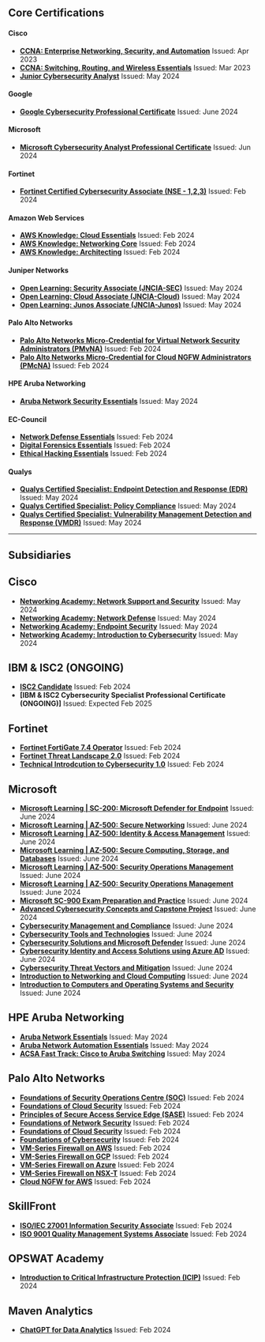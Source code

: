 ## Core Certifications

  #### Cisco
  - **[CCNA: Enterprise Networking, Security, and Automation](https://www.credly.com/badges/421e0dee-b5ce-4e74-abfa-284c42938a40/public_url)** Issued: Apr 2023
  - **[CCNA: Switching, Routing, and Wireless Essentials](https://www.credly.com/badges/dc0e8d15-d18a-476b-9814-da20771cf8dc/public_url)** Issued: Mar 2023
  - **[Junior Cybersecurity Analyst](https://www.credly.com/badges/7dc61d6c-9e1f-44b4-add0-1b3a26873812/public_url)** Issued: May 2024

  #### Google
  - **[Google Cybersecurity Professional Certificate](https://drive.google.com/file/d/1BfyJsJEG6PjdR32HL_J1oRmsvaImj1hQ/view?usp=drive_link)** Issued: June 2024
  
  #### Microsoft
  - **[Microsoft Cybersecurity Analyst Professional Certificate](https://drive.google.com/file/d/1aJyZr9vfHpCRsVj7SHhh4NGlCTJ_92V6/view?usp=drive_link)** Issued: Jun 2024

  #### Fortinet
  - **[Fortinet Certified Cybersecurity Associate (NSE - 1,2,3)](https://drive.google.com/file/d/1yKLGIhgN4ubNKke7a_WIcBAKnu2-s2_X/view?usp=drive_link)** Issued: Feb 2024

  #### Amazon Web Services
  - **[AWS Knowledge: Cloud Essentials](https://www.credly.com/badges/0f80635d-4cb8-47a8-a9f2-485e5c1dc85b/public_url)** Issued: Feb 2024
  - **[AWS Knowledge: Networking Core](https://www.credly.com/badges/10c5e70c-cc57-4faa-a522-d0796dab0e45/public_url)** Issued: Feb 2024
  - **[AWS Knowledge: Architecting](https://www.credly.com/badges/a60c486c-bcd1-418e-868c-2764689d4e41/public_url)** Issued: Feb 2024

  #### Juniper Networks
  - **[Open Learning: Security Associate (JNCIA-SEC)](https://drive.google.com/file/d/11NfplKX1Q3rL6YFsYuU2HsoDxO7-yc3_/view?usp=drive_link)** Issued: May 2024
  - **[Open Learning: Cloud Associate (JNCIA-Cloud)](https://drive.google.com/file/d/19MCNtJP4WQJWRhuz1mULCZr8WySYpCyc/view?usp=drive_link)** Issued: May 2024
  - **[Open Learning: Junos Associate (JNCIA-Junos)](https://drive.google.com/file/d/1zpK66KFHSO9VWls3JlkKxBeYsB5xpOFi/view?usp=drive_link)** Issued: May 2024
    
  #### Palo Alto Networks
  - **[Palo Alto Networks Micro-Credential for Virtual Network Security Administrators (PMvNA)](https://www.credly.com/badges/93113800-60a7-4fc0-8287-98bdb84c5a16/public_url)** Issued: Feb 2024
  - **[Palo Alto Networks Micro-Credential for Cloud NGFW Administrators (PMcNA)](https://www.credly.com/badges/d66e7a70-d472-422f-8192-5cdd202ef5c5/public_url)** Issued: Feb 2024

  #### HPE Aruba Networking
  - **[Aruba Network Security Essentials](https://drive.google.com/file/d/1Fc_2Jk6ITjZlQ4oZHLpCd66dCBPXV15R/view?usp=drive_link)** Issued: May 2024

  #### EC-Council
  - **[Network Defense Essentials](https://drive.google.com/file/d/1JPGz7zpXlLvD0IuKPcl_D-uHsD_LZqpi/view?usp=drive_link)** Issued: Feb 2024
  - **[Digital Forensics Essentials](https://drive.google.com/file/d/1EsDFnQysIowDE4_gZG-MJGs5WaFbkXcP/view?usp=drive_link)** Issued: Feb 2024
  - **[Ethical Hacking Essentials](https://drive.google.com/file/d/1PK6wxktU7Hp2DHCAQVkWz8LTRFCpwqz9/view?usp=drive_link)** Issued: Feb 2024
  
  #### Qualys
  - **[Qualys Certified Specialist: Endpoint Detection and Response (EDR)](https://drive.google.com/file/d/1PAKhOSkxhHsTJSkZaXb-ID3I6GbV8ig1/view?usp=drive_link)** Issued: May 2024
  - **[Qualys Certified Specialist: Policy Compliance](https://drive.google.com/file/d/1MF9Rmb8hlDXxSn8TGz-nyFcaPt-Rqvg6/view?usp=drive_link)** Issued: May 2024
  - **[Qualys Certified Specialist: Vulnerability Management Detection and Response (VMDR)](https://drive.google.com/file/d/1Dwze0fljgk-mtO6viOdo9r9lMTZede3U/view?usp=drive_link)** Issued: May 2024

---

## Subsidiaries

## Cisco
- **[Networking Academy: Network Support and Security](https://www.credly.com/badges/fc5e0998-24d6-49f8-ad08-0bff38de0255/public_url)** Issued: May 2024
- **[Networking Academy: Network Defense](https://www.credly.com/badges/05154f0e-fe07-44e6-b6eb-d0c0fa5a3b76/public_url)** Issued: May 2024
- **[Networking Academy: Endpoint Security](https://www.credly.com/badges/2b12ff8d-57eb-47bf-8a73-fa50fb21d50c/public_url)** Issued: May 2024
- **[Networking Academy: Introduction to Cybersecurity](https://www.credly.com/badges/ba9aab2b-a706-4705-a12b-8b9d89ee5d2c/public_url)** Issued: May 2024


## IBM & ISC2 (ONGOING)
- **[ISC2 Candidate](https://www.credly.com/badges/e33c7634-ed0a-4ac7-8616-1dd477d8002e/public_url)** Issued: Feb 2024
- **[IBM & ISC2 Cybersecurity Specialist Professional Certificate (ONGOING)]** Issued: Expected Feb 2025

## Fortinet
- **[Fortinet FortiGate 7.4 Operator](https://www.credly.com/badges/ed91c5b1-2eee-462f-a433-5ca02f4a774a/public_url)** Issued: Feb 2024
- **[Fortinet Threat Landscape 2.0](https://www.credly.com/badges/c85a4d45-470d-4caf-9d40-2f98ba098492/public_url)** Issued: Feb 2024
- **[Technical Introdcution to Cybersecurity 1.0](https://www.credly.com/badges/3d16671a-f2cd-4712-93ac-7c4657ca6a0d/public_url)** Issued: Feb 2024

## Microsoft
- **[Microsoft Learning | SC-200: Microsoft Defender for Endpoint](https://drive.google.com/file/d/1_g0ent0spZp1enDN6jLZis4ITPJpHLPR/view?usp=drive_link)** Issued: June 2024
- **[Microsoft Learning | AZ-500: Secure Networking](https://drive.google.com/file/d/11sWmA2b2WAF0DkuOnvg6Is6pTh_IOARc/view?usp=drive_link)** Issued: June 2024
- **[Microsoft Learning | AZ-500: Identity & Access Management](https://drive.google.com/file/d/1HeU0Bt64ctyTvGWkSuq9E59lY8EJD9oc/view?usp=drive_link)** Issued: June 2024
- **[Microsoft Learning | AZ-500: Secure Computing, Storage, and Databases](https://drive.google.com/file/d/1_g0ent0spZp1enDN6jLZis4ITPJpHLPR/view?usp=drive_link)** Issued: June 2024
- **[Microsoft Learning | AZ-500: Security Operations Management](https://drive.google.com/file/d/1e5tvzm_vp8s8TaCAWLrev2bFTtLxe7Tt/view?usp=drive_link)** Issued: June 2024
- **[Microsoft Learning | AZ-500: Security Operations Management](https://drive.google.com/file/d/1e5tvzm_vp8s8TaCAWLrev2bFTtLxe7Tt/view?usp=drive_link)** Issued: June 2024
- **[Microsoft SC-900 Exam Preparation and Practice](https://drive.google.com/file/d/1Hqsw1K08-RUBoCrxwVLRquFWYbIhpFId/view?usp=drive_link)** Issued: June 2024
- **[Advanced Cybersecurity Concepts and Capstone Project](https://drive.google.com/file/d/1WUip37iaRN0LqNktg2h3YFSexV7TA-_K/view?usp=drive_link)** Issued: June 2024
- **[Cybersecurity Management and Compliance](https://drive.google.com/file/d/1Ez6Yxnyl_YlJSIEcbKWDNsuCuKRAOMFn/view?usp=drive_link)** Issued: June 2024
- **[Cybersecurity Tools and Technologies](https://drive.google.com/file/d/1gHjdc9yo5puDDy4zHiuHOiam8xwBNpOf/view?usp=drive_link)** Issued: June 2024
- **[Cybersecurity Solutions and Microsoft Defender](https://drive.google.com/file/d/1cxEDobTcFZd4C-NWOgfeildJxaKP6Rpl/view?usp=drive_link)** Issued: June 2024
- **[Cybersecurity Identity and Access Solutions using Azure AD](https://drive.google.com/file/d/1EO7T-tlbVW4tgTgv5UD9PpdkN4HGGQQd/view?usp=drive_link)** Issued: June 2024
- **[Cybersecurity Threat Vectors and Mitigation](https://drive.google.com/file/d/1J5LOpiCJ0-4l0vNJ7FLSOO8h1tebt2xq/view?usp=drive_link)** Issued: June 2024
- **[Introduction to Networking and Cloud Computing](https://drive.google.com/file/d/1Mb_aQLJcxjGutJQLOi6VQmndswrYqsYF/view?usp=drive_link)** Issued: June 2024
- **[Introduction to Computers and Operating Systems and Security](https://drive.google.com/file/d/1BUgeMLCzDDIOA2CbtXEPf4hrZZ9Kbtwm/view?usp=drive_link)** Issued: June 2024
 
## HPE Aruba Networking
- **[Aruba Network Essentials](https://drive.google.com/file/d/18JHuMrUP2pttf2_u7L0N8BrJsWKlzETd/view?usp=drive_link)** Issued: May 2024
- **[Aruba Network Automation Essentials](https://drive.google.com/file/d/1nIAEU9BOMuUarMPZTvYtGabOmlIN-oU4/view?usp=drive_link)** Issued: May 2024
- **[ACSA Fast Track: Cisco to Aruba Switching](https://drive.google.com/file/d/1L2wwGRKNoGXgCS5lrKcP4CUlIxzNiHvX/view?usp=drive_link)** Issued: May 2024

## Palo Alto Networks
- **[Foundations of Security Operations Centre (SOC)](https://drive.google.com/file/d/1xtEuKWarJHwlVFHHywndn_CJkLXgtIHe/view?usp=drive_link)** Issued: Feb 2024
- **[Foundations of Cloud Security](https://drive.google.com/file/d/1U5EHDSS5dApO0CleGEhgY0qzBgUMA-R-/view?usp=drive_link)** Issued: Feb 2024
- **[Principles of Secure Access Service Edge (SASE)](https://drive.google.com/file/d/1t50Q9id3QZOByFUDK8xSW0mBhH8aluri/view?usp=drive_link)** Issued: Feb 2024
- **[Foundations of Network Security](https://drive.google.com/file/d/1n87Ty3Ih_pvOXXu0Z9YhvJkhGoHWEwdH/view?usp=drive_link)** Issued: Feb 2024
- **[Foundations of Cloud Security](https://drive.google.com/file/d/1U5EHDSS5dApO0CleGEhgY0qzBgUMA-R-/view?usp=drive_link)** Issued: Feb 2024
- **[Foundations of Cybersecurity](https://drive.google.com/file/d/1PT6TOPgi6nT4FecqKIIXAGCx6sMBsBIp/view?usp=drive_link)** Issued: Feb 2024
- **[VM-Series Firewall on AWS](https://drive.google.com/file/d/1tMtN_NPTeF8-rCqBxR_1MZpJlTc18JiJ/view?usp=drive_link)** Issued: Feb 2024
- **[VM-Series Firewall on GCP](https://drive.google.com/file/d/1iJJ24olsZUvm77iQE3pfRPGrOejIOV2r/view?usp=drive_link)** Issued: Feb 2024
- **[VM-Series Firewall on Azure](https://drive.google.com/file/d/1F8C3Wtxd767nbZn7_ViN9_EaKQpeS48V/view?usp=drive_link)** Issued: Feb 2024
- **[VM-Series Firewall on NSX-T](https://drive.google.com/file/d/14EHSAsYWwjMPU28IGa4Glje5KsOBtA8L/view?usp=drive_link)** Issued: Feb 2024
- **[Cloud NGFW for AWS](https://drive.google.com/file/d/1vFgvBGcEse46cTSzIcarwE1FG9QS0kkl/view?usp=drive_link)** Issued: Feb 2024

## SkillFront
- **[ISO/IEC 27001 Information Security Associate](https://drive.google.com/file/d/1KFUgA7unjo3kkwE3y1kplyXD4vrR-awX/view?usp=drive_link)** Issued: Feb 2024
- **[ISO 9001 Quality Management Systems Associate](https://drive.google.com/file/d/1H4IhbFAx_OCIvaCs5V9JEfhNVyuE2ZHl/view?usp=drive_link)** Issued: Feb 2024

## OPSWAT Academy
- **[Introduction to Critical Infrastructure Protection (ICIP)](https://www.credly.com/badges/0a8b9b0a-2504-41b5-b6b5-a37c8fc86c58/public_url)** Issued: Feb 2024

## Maven Analytics
- **[ChatGPT for Data Analytics](https://drive.google.com/file/d/11Rf-wMFI_GBSG5PsWk68QwMyYj9OHsNL/view?usp=drive_link)** Issued: Feb 2024
